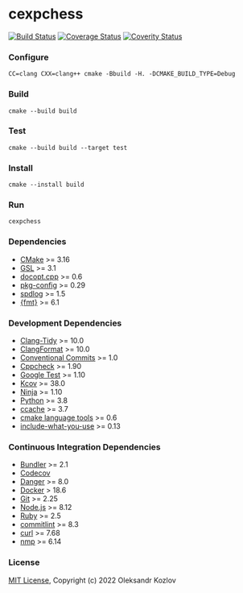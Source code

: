 cexpchess
=========

[![Build Status](https://travis-ci.com/oleksandrkozlov/cexpchess.svg?branch=master)](https://travis-ci.com/oleksandrkozlov/cexpchess)
[![Coverage Status](https://codecov.io/gh/oleksandrkozlov/cexpchess/branch/master/graph/badge.svg)](https://codecov.io/gh/oleksandrkozlov/cexpchess)
[![Coverity Status](https://scan.coverity.com/projects/22300/badge.svg)](https://scan.coverity.com/projects/oleksandrkozlov-cexpchess)

### Configure

```
CC=clang CXX=clang++ cmake -Bbuild -H. -DCMAKE_BUILD_TYPE=Debug
```

### Build

```
cmake --build build
```

### Test

```
cmake --build build --target test
```

### Install

```
cmake --install build
```

### Run

```
cexpchess
```

### Dependencies

* [CMake](https://cmake.org) >= 3.16
* [GSL](https://github.com/microsoft/GSL) >= 3.1
* [docopt.cpp](https://github.com/docopt/docopt.cpp) >= 0.6
* [pkg-config](https://www.freedesktop.org/wiki/Software/pkg-config/) >= 0.29
* [spdlog](https://github.com/gabime/spdlog) >= 1.5
* [{fmt}](https://fmt.dev/) >= 6.1

### Development Dependencies

* [Clang-Tidy](https://releases.llvm.org/10.0.0/tools/clang/tools/extra/docs/clang-tidy/) >= 10.0
* [ClangFormat](https://releases.llvm.org/10.0.0/tools/clang/docs/ClangFormat.html) >= 10.0
* [Conventional Commits](https://www.conventionalcommits.org) >= 1.0
* [Cppcheck](http://cppcheck.sourceforge.net) >= 1.90
* [Google Test](https://github.com/google/googletest) >= 1.10
* [Kcov](http://simonkagstrom.github.io/kcov/) >= 38.0
* [Ninja](https://ninja-build.org) >= 1.10
* [Python](https://www.python.org) >= 3.8
* [ccache](https://ccache.dev) >= 3.7
* [cmake language tools](https://cmake-format.readthedocs.io) >= 0.6
* [include-what-you-use](https://include-what-you-use.org) >= 0.13

### Continuous Integration Dependencies

* [Bundler](https://bundler.io) >= 2.1
* [Codecov](https://codecov.io)
* [Danger](https://danger.systems/ruby) >= 8.0
* [Docker](https://www.docker.com) > 18.6
* [Git](https://git-scm.com) >= 2.25
* [Node.js](https://nodejs.org) >= 8.12
* [Ruby](https://www.ruby-lang.org) >= 2.5
* [commitlint](https://commitlint.js.org) >= 8.3
* [curl](https://curl.haxx.se) >= 7.68
* [nmp](https://www.npmjs.com) >= 6.14

### License

[MIT License](https://github.com/oleksandrkozlov/cexpchess/blob/master/LICENSE), Copyright (c) 2022 Oleksandr Kozlov
